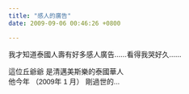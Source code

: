```yaml
---
title: "感人的廣告"
date: 2009-09-06 00:46:26 +0800

---
```

<p>我才知道泰國人壽有好多感人廣告&hellip;&hellip;看得我哭好久&hellip;&hellip;</p><p><object height="344" width="425" data="http://www.youtube.com/v/W25pBPWG75I&amp;hl=zh_TW&amp;fs=1&amp;" type="application/x-shockwave-flash"><param name="allowFullScreen" value="true" /><param name="allowscriptaccess" value="always" /><param name="src" value="http://www.youtube.com/v/W25pBPWG75I&amp;hl=zh_TW&amp;fs=1&amp;" /></object></p><p><object height="344" width="425" data="http://www.youtube.com/v/H2Z73q2jzl0&amp;hl=zh_TW&amp;fs=1&amp;" type="application/x-shockwave-flash"><param name="allowFullScreen" value="true" /><param name="allowscriptaccess" value="always" /><param name="src" value="http://www.youtube.com/v/H2Z73q2jzl0&amp;hl=zh_TW&amp;fs=1&amp;" /></object></p><p><span style="font-family: Arial;">這位丘爺爺 是清邁美斯樂的泰國華人<br />他今年 （2009年﻿ 1 月） 剛過世的...</span></p><p><object height="344" width="425" data="http://www.youtube.com/v/TuXqSMPwPg8&amp;hl=zh_TW&amp;fs=1&amp;" type="application/x-shockwave-flash"><param name="allowFullScreen" value="true" /><param name="allowscriptaccess" value="always" /><param name="src" value="http://www.youtube.com/v/TuXqSMPwPg8&amp;hl=zh_TW&amp;fs=1&amp;" /></object></p><p><object height="344" width="425" data="http://www.youtube.com/v/2XJMIyBvVjA&amp;hl=zh_TW&amp;fs=1&amp;" type="application/x-shockwave-flash"><param name="allowFullScreen" value="true" /><param name="allowscriptaccess" value="always" /><param name="src" value="http://www.youtube.com/v/2XJMIyBvVjA&amp;hl=zh_TW&amp;fs=1&amp;" /></object></p><p><object height="344" width="425" data="http://www.youtube.com/v/sudjFepUm_4&amp;hl=zh_TW&amp;fs=1&amp;" type="application/x-shockwave-flash"><param name="allowFullScreen" value="true" /><param name="allowscriptaccess" value="always" /><param name="src" value="http://www.youtube.com/v/sudjFepUm_4&amp;hl=zh_TW&amp;fs=1&amp;" /></object></p><p><object height="344" width="425" data="http://www.youtube.com/v/gVg9naeGrno&amp;hl=zh_TW&amp;fs=1&amp;" type="application/x-shockwave-flash"><param name="allowFullScreen" value="true" /><param name="allowscriptaccess" value="always" /><param name="src" value="http://www.youtube.com/v/gVg9naeGrno&amp;hl=zh_TW&amp;fs=1&amp;" /></object></p>
